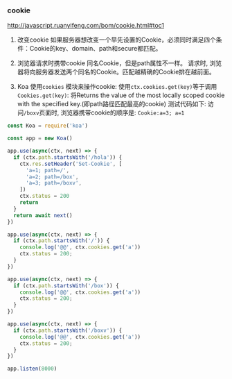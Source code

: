 ### cookie
http://javascript.ruanyifeng.com/bom/cookie.html#toc1

1. 改变cookie
如果服务器想改变一个早先设置的Cookie，必须同时满足四个条件：Cookie的key、domain、path和secure都匹配。

2. 浏览器请求时携带cookie
同名Cookie，但是path属性不一样。
请求时, 浏览器将向服务器发送两个同名的Cookie。匹配越精确的Cookie排在越前面。

3. Koa 使用`cookies` 模块来操作cookie:
使用`ctx.cookies.get(key)`等于调用`Cookies.get(key)`:
将Returns the value of the most locally scoped cookie with the specified key.(即path路径匹配最高的cookie)
测试代码如下:
访问`/boxv`页面时, 浏览器携带cookie的顺序是: `Cookie:a=3; a=1`

```js
const Koa = require('koa')

const app = new Koa()

app.use(async(ctx, next) => {
  if (ctx.path.startsWith('/hola')) {
    ctx.res.setHeader('Set-Cookie', [
      'a=1; path=/',
      'a=2; path=/box',
      'a=3; path=/boxv',
    ])
    ctx.status = 200
    return
  }
  return await next()
})

app.use(async(ctx, next) => {
  if (ctx.path.startsWith('/')) {
    console.log('@@', ctx.cookies.get('a'))
    ctx.status = 200;
  }
})

app.use(async(ctx, next) => {
  if (ctx.path.startsWith('/box')) {
    console.log('@@', ctx.cookies.get('a'))
    ctx.status = 200;
  }
})

app.use(async(ctx, next) => {
  if (ctx.path.startsWith('/boxv')) {
    console.log('@@', ctx.cookies.get('a'))
    ctx.status = 200;
  }
})

app.listen(8000)
```